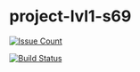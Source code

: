 # project-lvl1-s69

[![Issue Count](https://codeclimate.com/github/andrey-bgm/project-lvl1-s69/badges/issue_count.svg)](https://codeclimate.com/github/andrey-bgm/project-lvl1-s69)

[![Build Status](https://travis-ci.org/andrey-bgm/project-lvl1-s69.svg?branch=master)](https://travis-ci.org/andrey-bgm/project-lvl1-s69)
